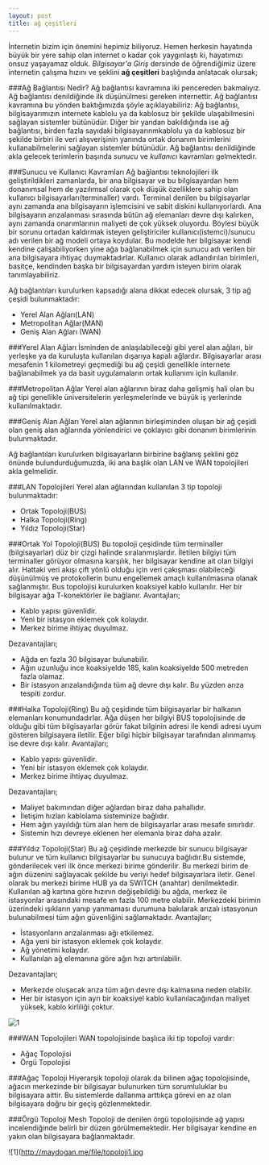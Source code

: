 ```yaml
---
layout: post
title: ağ çeşitleri
---
```

İnternetin bizim için önemini hepimiz biliyoruz. Hemen herkesin hayatında büyük bir yere sahip olan internet o kadar
çok yaygınlaştı ki, hayatımızı onsuz yaşayamaz olduk. *Bilgisayar'a Giriş* dersinde de öğrendiğimiz üzere internetin çalışma hızını ve şeklini **ağ çeşitleri** başlığında  anlatacak olursak;

###Ağ Bağlantısı Nedir?
Ağ bağlantısı kavramına iki pencereden bakmalıyız. Ağ bağlantısı denildiğinde
ilk düşünülmesi gereken internettir. Ağ bağlantısı kavramına bu yönden
baktığımızda şöyle açıklayabiliriz: Ağ bağlantısı, bilgisayarımızın internete
kablolu ya da kablosuz bir şekilde ulaşabilmesini sağlayan sistemler bütünüdür.
Diğer bir yandan bakıldığında ise ağ bağlantısı, birden fazla sayıdaki
bilgisayarınmkablolu ya da kablosuz bir şekilde birbiri ile veri
alışverişinin yanında ortak donanım birimlerini kullanabilmelerini
sağlayan sistemler bütünüdür.
    Ağ bağlantısı denildiğinde akla gelecek terimlerin başında *sunucu*
ve *kullanıcı* kavramları gelmektedir.

###Sunucu ve Kullanıcı Kavramları
Ağ bağlantısı teknolojileri ilk geliştirildikleri zamanlarda, bir ana bilgisayar ve bu bilgisayardan hem donanımsal hem de
yazılımsal olarak çok düşük özelliklere sahip olan
kullanıcı bilgisayarları(terminaller) vardı. Terminal denilen bu bilgisayarlar aynı zamanda ana bilgisayarın işlemcisini ve
sabit diskini kullanıyorlardı. Ana bilgisayarın arızalanması sırasında bütün ağ
elemanları devre dışı kalırken, aynı zamanda onarımlarının maliyeti de çok
yüksek oluyordu. Böylesi büyük bir sorunu ortadan kaldırmak isteyen geliştiriciler
kullanıcı(istemci)/sunucu adı verilen bir ağ modeli ortaya koydular. Bu modelde her
bilgisayar kendi kendine çalışabiliyorken yine ağa bağlanabilmek için sunucu adı verilen bir ana bilgisayara ihtiyaç
duymaktadırlar. Kullanıcı olarak adlandırılan  birimleri, basitçe, kendinden
başka bir bilgisayardan yardım isteyen birim olarak tanımlayabiliriz.

Ağ bağlantıları kurulurken kapsadığı alana dikkat edecek olursak, 3 tip ağ
çeşidi bulunmaktadır:

- Yerel Alan Ağları(LAN)
- Metropolitan Ağlar(MAN)
- Geniş Alan Ağları (WAN)

###Yerel Alan Ağları
İsminden de anlaşılabileceği gibi yerel alan ağları, bir yerleşke ya da
kuruluşta kullanılan dışarıya kapalı ağlardır.
Bilgisayarlar arası mesafenin 1 kilometreyi geçmediği bu ağ çeşidi genellikle
internete bağlanabilmek ya da basit uygulamaların ortak kullanımı için
kullanılır.

###Metropolitan Ağlar
Yerel alan ağlarının biraz daha gelişmiş hali olan bu ağ tipi genellikle
üniversitelerin yerleşmelerinde ve büyük iş yerlerinde kullanılmaktadır.

###Geniş Alan Ağları
Yerel alan ağlarının birleşiminden oluşan bir ağ çeşidi olan geniş alan
ağlarında yönlendirici ve çoklayıcı gibi donanım birimlerinin bulunmaktadır.

Ağ bağlantıları kurulurken bilgisayarların birbirine bağlanış şeklini göz
önünde bulundurduğumuzda, iki ana başlık olan LAN ve WAN topolojileri akla
gelmelidir.

###LAN Topolojileri
Yerel alan ağlarından kullanılan 3 tip topoloji bulunmaktadır:

- Ortak Topoloji(BUS)
- Halka Topoloji(Ring)
- Yıldız Topoloji(Star)

###Ortak Yol Topoloji(BUS)
Bu topoloji çeşidinde tüm terminaller (bilgisayarlar) düz bir çizgi halinde
sıralanmışlardır. İletilen bilgiyi tüm terminaller görüyor olmasına
karşılık, her bilgisayar kendine ait olan bilgiyi alır. Hattaki veri akışı çift yönlü olduğu için veri çakışması olabileceği düşünülmüş
ve protokollerin bunu engellemek amaçlı kullanılmasına olanak sağlanmıştır. Bus
topolojisi kurulurken koaksiyel kablo kullanılır. Her bir bilgisayar ağa
T-konektörler ile bağlanır.
Avantajları;

- Kablo yapısı güvenlidir.
- Yeni bir istasyon eklemek çok kolaydır.
- Merkez birime ihtiyaç duyulmaz.

Dezavantajları;

- Ağda en fazla 30 bilgisayar bulunabilir.
- Ağın uzunluğu ince koaksiyelde 185, kalın koaksiyelde 500 metreden fazla olamaz.
- Bir istasyon arızalandığında tüm ağ devre dışı kalır. Bu yüzden arıza tespiti
  zordur.
  
###Halka Topoloji(Ring)
Bu ağ çeşidinde tüm bilgisayarlar bir halkanın elemanları konumundadırlar. Ağa
düşen her bilgiyi BUS topolojisinde de olduğu gibi tüm bilgisayarlar görür fakat
bilginin adresi ile kendi adresi uyum gösteren bilgisayara iletilir. Eğer bilgi
hiçbir bilgisayar tarafından alınmamış ise devre dışı kalır.
Avantajları;

- Kablo yapısı güvenlidir.
- Yeni bir istasyon eklemek çok kolaydır.
- Merkez birime ihtiyaç duyulmaz.

Dezavantajları;

- Maliyet bakımından diğer ağlardan biraz daha pahallıdır.
- İletişim hızları kablolama sisteminize bağlıdır.
- Hem ağın yayıldığı tüm alan hem de bilgisayarlar arası
mesafe sınırlıdır.
- Sistemin hızı devreye eklenen her elemanla biraz daha azalır.

###Yıldız Topoloji(Star)
Bu ağ çeşidinde merkezde bir sunucu bilgisayar bulunur ve tüm kullanıcı
bilgisayarlar bu sunucuya bağlıdır.Bu sistemde, gönderilecek veri ilk önce merkezi birime gönderilir. Bu merkezi
birim de ağın düzenini sağlayacak şekilde bu veriyi hedef bilgisayarlara iletir.
Genel olarak bu merkezi birime HUB ya da SWITCH (anahtar) denilmektedir.
Kullanılan ağ kartına göre hızının değişebildiği bu ağda, merkez ile istasyonlar
arasındaki mesafe en fazla 100 metre olabilir.
Merkezdeki birimin üzerindeki ışıkların yanıp yanmaması durumuna bakılarak
arızalı istasyonun bulunabilmesi tüm ağın güvenliğini sağlamaktadır.
Avantajları;

- İstasyonların arızalanması ağı etkilemez.
- Ağa yeni bir istasyon eklemek çok kolaydır.
- Ağ yönetimi kolaydır.
- Kullanılan ağ elemanına göre ağın hızı artırılabilir.

Dezavantajları;

- Merkezde oluşacak arıza tüm ağın devre dışı kalmasına neden olabilir.
- Her bir istasyon için ayrı bir koaksiyel kablo kullanılacağından maliyet
  yüksek, kablo kirliliği çoktur.

![1](http://maydogan.me/file/topoloji.jpg)

###WAN Topolojileri
WAN topolojisinde başlıca iki tip topoloji vardır:

- Ağaç Topolojisi
- Örgü Topolojisi

###Ağaç Topoloji
Hiyerarşik topoloji olarak da bilinen ağaç topolojisinde, ağacın merkezinde bir
bilgisayar bulunurken tüm sorumluluklar bu bilgisayara aittir. Bu
sistemlerde dallanma arttıkça görevi en az olan bilgisayara doğru bir geçiş
gözlenmektedir.

###Örgü Topoloji
Mesh Topoloji de denilen örgü topolojisinde ağ yapısı incelendiğinde belirli bir
düzen görülmemektedir. Her bilgisayar kendine en yakın olan bilgisayara
bağlanmaktadır.

![1](http://maydogan.me/file/topoloji1.jpg
